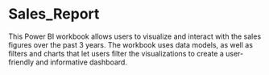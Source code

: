 # Sales_Report

This Power BI workbook allows users to visualize and interact with the sales figures over the past 3 years. 
The workbook uses data models, as well as filters and charts that let users filter the visualizations 
to create a user-friendly and informative dashboard.
